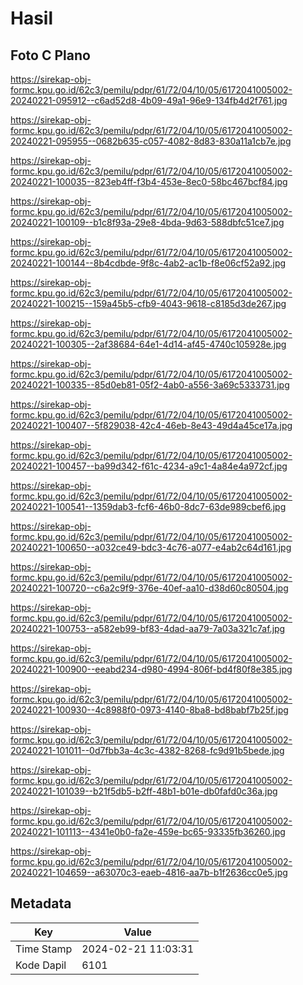 # Hasil

## Foto C Plano

https://sirekap-obj-formc.kpu.go.id/62c3/pemilu/pdpr/61/72/04/10/05/6172041005002-20240221-095912--c6ad52d8-4b09-49a1-96e9-134fb4d2f761.jpg

https://sirekap-obj-formc.kpu.go.id/62c3/pemilu/pdpr/61/72/04/10/05/6172041005002-20240221-095955--0682b635-c057-4082-8d83-830a11a1cb7e.jpg

https://sirekap-obj-formc.kpu.go.id/62c3/pemilu/pdpr/61/72/04/10/05/6172041005002-20240221-100035--823eb4ff-f3b4-453e-8ec0-58bc467bcf84.jpg

https://sirekap-obj-formc.kpu.go.id/62c3/pemilu/pdpr/61/72/04/10/05/6172041005002-20240221-100109--b1c8f93a-29e8-4bda-9d63-588dbfc51ce7.jpg

https://sirekap-obj-formc.kpu.go.id/62c3/pemilu/pdpr/61/72/04/10/05/6172041005002-20240221-100144--8b4cdbde-9f8c-4ab2-ac1b-f8e06cf52a92.jpg

https://sirekap-obj-formc.kpu.go.id/62c3/pemilu/pdpr/61/72/04/10/05/6172041005002-20240221-100215--159a45b5-cfb9-4043-9618-c8185d3de267.jpg

https://sirekap-obj-formc.kpu.go.id/62c3/pemilu/pdpr/61/72/04/10/05/6172041005002-20240221-100305--2af38684-64e1-4d14-af45-4740c105928e.jpg

https://sirekap-obj-formc.kpu.go.id/62c3/pemilu/pdpr/61/72/04/10/05/6172041005002-20240221-100335--85d0eb81-05f2-4ab0-a556-3a69c5333731.jpg

https://sirekap-obj-formc.kpu.go.id/62c3/pemilu/pdpr/61/72/04/10/05/6172041005002-20240221-100407--5f829038-42c4-46eb-8e43-49d4a45ce17a.jpg

https://sirekap-obj-formc.kpu.go.id/62c3/pemilu/pdpr/61/72/04/10/05/6172041005002-20240221-100457--ba99d342-f61c-4234-a9c1-4a84e4a972cf.jpg

https://sirekap-obj-formc.kpu.go.id/62c3/pemilu/pdpr/61/72/04/10/05/6172041005002-20240221-100541--1359dab3-fcf6-46b0-8dc7-63de989cbef6.jpg

https://sirekap-obj-formc.kpu.go.id/62c3/pemilu/pdpr/61/72/04/10/05/6172041005002-20240221-100650--a032ce49-bdc3-4c76-a077-e4ab2c64d161.jpg

https://sirekap-obj-formc.kpu.go.id/62c3/pemilu/pdpr/61/72/04/10/05/6172041005002-20240221-100720--c6a2c9f9-376e-40ef-aa10-d38d60c80504.jpg

https://sirekap-obj-formc.kpu.go.id/62c3/pemilu/pdpr/61/72/04/10/05/6172041005002-20240221-100753--a582eb99-bf83-4dad-aa79-7a03a321c7af.jpg

https://sirekap-obj-formc.kpu.go.id/62c3/pemilu/pdpr/61/72/04/10/05/6172041005002-20240221-100900--eeabd234-d980-4994-806f-bd4f80f8e385.jpg

https://sirekap-obj-formc.kpu.go.id/62c3/pemilu/pdpr/61/72/04/10/05/6172041005002-20240221-100930--4c8988f0-0973-4140-8ba8-bd8babf7b25f.jpg

https://sirekap-obj-formc.kpu.go.id/62c3/pemilu/pdpr/61/72/04/10/05/6172041005002-20240221-101011--0d7fbb3a-4c3c-4382-8268-fc9d91b5bede.jpg

https://sirekap-obj-formc.kpu.go.id/62c3/pemilu/pdpr/61/72/04/10/05/6172041005002-20240221-101039--b21f5db5-b2ff-48b1-b01e-db0fafd0c36a.jpg

https://sirekap-obj-formc.kpu.go.id/62c3/pemilu/pdpr/61/72/04/10/05/6172041005002-20240221-101113--4341e0b0-fa2e-459e-bc65-93335fb36260.jpg

https://sirekap-obj-formc.kpu.go.id/62c3/pemilu/pdpr/61/72/04/10/05/6172041005002-20240221-104659--a63070c3-eaeb-4816-aa7b-b1f2636cc0e5.jpg


## Metadata

| Key        | Value               |
| ---------- | ------------------- |
| Time Stamp | 2024-02-21 11:03:31 |
| Kode Dapil | 6101                |



